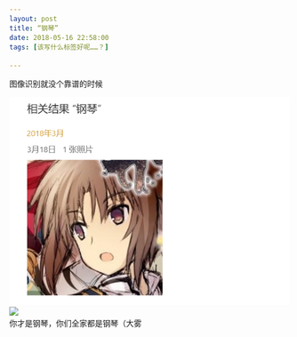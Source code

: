 ```yaml
---
layout: post
title: “钢琴”
date: 2018-05-16 22:58:00
tags: [该写什么标签好呢……？]

---
```

图像识别就没个靠谱的时候

![图片](images/_Lofter/emhSNkVpRmJBejhnWUNDbkFhV1gzdzFPVlMrYkFjV2g4QTdNclo3WnhObVd0OVR2clYzN2V3PT0.png?=imageView&thumbnail=500x0&quality=96&stripmeta=0&type=jpg%7Cwatermark&type=2)  
![](http://imglf6.nosdn.127.net/img/emhSNkVpRmJBejhnWUNDbkFhV1gzMkFzREVKWVEvTGR5TnBVU3Y1OS9rQWRTd1pDOGp2UDJRPT0.png?=imageView&thumbnail=500x0&quality=96&stripmeta=0&type=jpg%7Cwatermark&type=2)  
你才是钢琴，你们全家都是钢琴（大雾